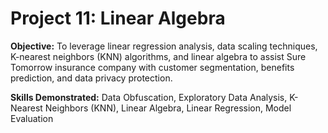 # Project 11: Linear Algebra
 
**Objective:** To leverage linear regression analysis, data scaling techniques, K-nearest neighbors (KNN) algorithms, and linear algebra to assist Sure Tomorrow insurance company with customer segmentation, benefits prediction, and data privacy protection.

**Skills Demonstrated:** Data Obfuscation, Exploratory Data Analysis, K-Nearest Neighbors (KNN), Linear Algebra, Linear Regression, Model Evaluation
